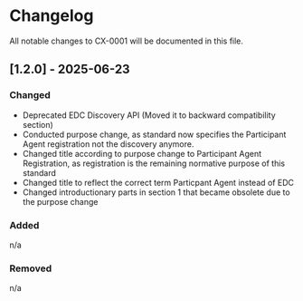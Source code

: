 # Changelog

All notable changes to CX-0001 will be documented in this file.

## [1.2.0] - 2025-06-23

### Changed

- Deprecated EDC Discovery API (Moved it to backward compatibility section)
- Conducted purpose change, as standard now specifies the Participant Agent registration
  not the discovery anymore.
- Changed title according to purpose change to Participant Agent Registration, as
  registration is the remaining normative purpose of this standard
- Changed title to reflect the correct term Particpant Agent instead of EDC
- Changed introductionary parts in section 1 that became obsolete due to the purpose change

### Added

n/a

### Removed

n/a
